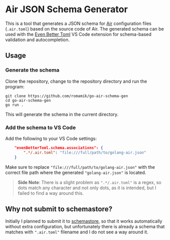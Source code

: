 # Air JSON Schema Generator

This is a tool that generates a JSON schema for [Air](https://github.com/air-verse/air) configuration files (`.air.toml`) based on the source code of Air. 
The generated schema can be used with the [Even Better Toml](https://marketplace.visualstudio.com/items?itemName=tamasfe.even-better-toml) VS Code extension for schema-based validation and autocompletion.

## Usage

### Generate the schema

Clone the repository, change to the repository directory and run the program:

    git clone https://github.com/romamik/go-air-schema-gen
    cd go-air-schema-gen
    go run .

This will generate the schema in the current directory.

### Add the schema to VS Code

Add the following to your VS Code settings:
```json
    "evenBetterToml.schema.associations": {
        ".*/.air.toml": "file:///full/path/to/golang-air.json"
    }
```
Make sure to replace `"file:///full/path/to/golang-air.json"` with the correct file path where the generated `"golang-air.json"` is located.

> **Side Note**: There is a slight problem as `".*/.air.toml"` is a regex, so dots match any character and not only dots, as it is intended, but I failed to find a way around this.

## Why not submit to schemastore?

Initially I planned to submit it to [schemastore](https://schemastore.org), so that it works automatically without extra configuration, but unfortunately there is already a schema that matches with `".air.toml"` filename and I do not see a way around it.
